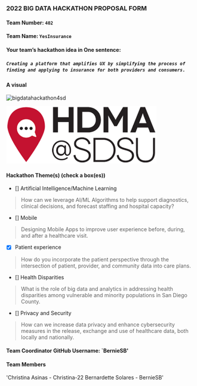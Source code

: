### 2022 BIG DATA HACKATHON PROPOSAL FORM

#### Team Number: `402`  

#### Team Name: `YesInsurance`    
  
#### Your team’s hackathon idea in One sentence:
##### `Creating a platform that amplifies UX by simplifying the process of finding and applying to insurance for both providers and consumers.`


#### A visual
![bigdatahackathon4sd](https://www.google.com/url?sa=i&url=https%3A%2F%2Froundtmc.com%2Fhealth-insurance-explained%2F&psig=AOvVaw3tG7X8iQqQvw8Amf54JQ12&ust=1665352393176000&source=images&cd=vfe&ved=0CAwQjRxqFwoTCLDB7KHP0foCFQAAAAAdAAAAABAD")  

<img height="10%" width="80%" alt="hdma" src="https://github.com/BigDataForSanDiego/bigdataforsandiego.github.io/blob/master/templates/img/hdma2.png?raw=true"> 


#### Hackathon Theme(s) (check a box(es))
- [] Artificial Intelligence/Machine Learning 
> How can we leverage AI/ML Algorithms to help support diagnostics, clinical decisions, and forecast staffing and hospital capacity?
- [] Mobile
> Designing Mobile Apps to improve user experience before, during, and after a healthcare visit.
- [X] Patient experience
> How do you incorporate the patient perspective through the intersection of patient, provider, and community data into care plans.
- [] Health Disparities
> What is the role of big data and analytics in addressing health disparities among vulnerable and minority populations in San Diego County.
- [] Privacy and Security
> How can we increase data privacy and enhance cybersecurity measures in the release, exchange and use of healthcare data, both locally and nationally.

#### Team Coordinator GitHub Username: `BernieSB'

#### Team Members 
'Christina Asinas - Christina-22
Bernardette Solares - BernieSB'

